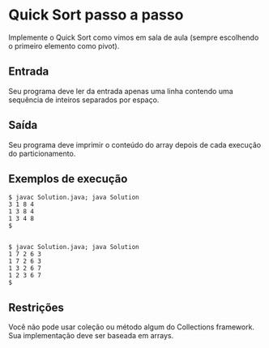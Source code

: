 # Quick Sort passo a passo

Implemente o Quick Sort como vimos em sala de aula (sempre escolhendo o primeiro elemento como pivot).

## Entrada

Seu programa deve ler da entrada apenas uma linha contendo uma sequência de inteiros separados por espaço.

## Saída

Seu programa deve imprimir o conteúdo do array depois de cada execução do particionamento.

## Exemplos de execução

	$ javac Solution.java; java Solution
	3 1 8 4
	1 3 8 4
	1 3 4 8
	$
	
	
	$ javac Solution.java; java Solution
	1 7 2 6 3
	1 7 2 6 3
	1 3 2 6 7
	1 2 3 6 7
	$

## Restrições

Você não pode usar coleção ou método algum do Collections framework. Sua implementação deve ser baseada em arrays.